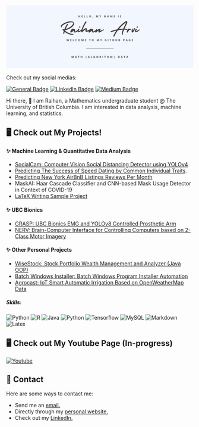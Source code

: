 ![Banner](./banner.png)

Check out my social medias:
<!-- badges -->
[![General Badge](https://img.shields.io/badge/website-545454?style=for-the-badge&logo=About.me&logoColor=white)](https://raihanarvi.com)
[![LinkedIn Badge](https://img.shields.io/badge/LinkedIn-0077B5?style=for-the-badge&logo=linkedin&logoColor=white)](https://www.linkedin.com/in/raihan-arvi/)
[![Medium Badge](https://img.shields.io/badge/Medium-545454?style=for-the-badge&logo=medium&logoColor=white)](https://medium.com/@raihanarvi)
<!-- link to badge icons https://dev.to/envoy_/150-badges-for-github-pnk -->
<!-- https://simpleicons.org/ -->

Hi there, 👋
I am Raihan, a Mathematics undergraduate student @ The University of British Columbia. I am interested in data analysis, machine learning, and statistics. 

## 🖥️ Check out My Projects!
#### ✨ Machine Learning & Quantitative Data Analysis
- [SocialCam: Computer Vision Social Distancing Detector using YOLOv4](https://github.com/RaihanArvi/SocialCam)
- [Predicting The Success of Speed Dating by Common Individual Traits](https://github.com/MunnChai/dsci-100-group-project).
- [Predicting New York AirBnB Listings Reviews Per Month](https://github.com/RaihanArvi/330_hw5)
- MaskAI: Haar Cascade Classifier and CNN-based Mask Usage Detector in Context of COVID-19
- [LaTeX Writing Sample Project](https://github.com/RaihanArvi/LaTeX_Sample)

#### ✨ UBC Bionics
- [GRASP: UBC Bionics EMG and YOLOv8 Controlled Prosthetic Arm](https://github.com/BEARUBC/grasp-py)
- [NERV: Brain-Computer Interface for Controlling Computers based on 2-Class Motor Imagery](https://github.com/BEARUBC/nerv)

#### ✨ Other Personal Projects
- [WiseStock: Stock Portfolio Wealth Management and Analyzer (Java OOP)](https://github.com/RaihanArvi/WiseStock)
- [Batch Windows Installer: Batch Windows Program Installer Automation](https://github.com/RaihanArvi/batch-win-installer)
- [Agrocast: IoT Smart Automatic Irrigation Based on OpenWeatherMap Data](https://github.com/RaihanArvi/Agrocast)

##### Skills:
![Python](https://img.shields.io/badge/Python-FFD43B?style=for-the-badge&logo=python&logoColor=blue)
![R](https://img.shields.io/badge/R-276DC3?style=for-the-badge&logo=r&logoColor=white)
![Java](https://img.shields.io/badge/Java-ED8B00?style=for-the-badge&logo=openjdk&logoColor=white)
![Python](https://img.shields.io/badge/C%2B%2B-00599C?style=for-the-badge&logo=c%2B%2B&logoColor=white)
![Tensorflow](https://img.shields.io/badge/TensorFlow-FF6F00?style=for-the-badge&logo=tensorflow&logoColor=white)
![MySQL](https://img.shields.io/badge/MySQL-616161?style=for-the-badge&logo=mysql&logoColor=white)
![Markdown](https://img.shields.io/badge/Markdown-616161?style=for-the-badge&logo=markdown&logoColor=white)
![Latex](https://img.shields.io/badge/LaTeX-47A141?style=for-the-badge&logo=LaTeX&logoColor=white)

## 🖥️ Check out My Youtube Page (In-progress)
[![Youtube](https://img.shields.io/badge/YouTube-FF0000?style=for-the-badge&logo=youtube&logoColor=white)](https://www.youtube.com/@ray_arvi)

## 📩 Contact
Here are some ways to contact me:
- Send me an [email.](mailto:rhnarvi@student.ubc.ca)
- Directly through my [personal website.](https://raihanarvi.com)
- Check out my [LinkedIn.](https://www.linkedin.com/in/raihan-arvi/)

<!--
**RaihanArvi/RaihanArvi** is a ✨ _special_ ✨ repository because its `README.md` (this file) appears on your GitHub profile.

Here are some ideas to get you started:

- 🔭 I’m currently working on ...
- 🌱 I’m currently learning ...
- 👯 I’m looking to collaborate on ...
- 🤔 I’m looking for help with ...
- 💬 Ask me about ...
- 📫 How to reach me: ...
- 😄 Pronouns: ...
- ⚡ Fun fact: ...
-->
